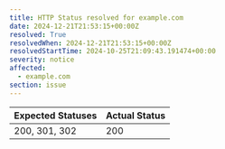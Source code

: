 ```yaml
---
title: HTTP Status resolved for example.com
date: 2024-12-21T21:53:15+00:00Z
resolved: True
resolvedWhen: 2024-12-21T21:53:15+00:00Z
resolvedStartTime: 2024-10-25T21:09:43.191474+00:00
severity: notice
affected:
  - example.com
section: issue
---
```


| Expected Statuses | Actual Status  |
|-------------------|----------------|
| 200, 301, 302 | 200 |

